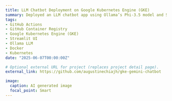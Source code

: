 ```yaml
---
title: LLM Chatbot Deployment on Google Kubernetes Engine (GKE)
summary: Deployed an LLM chatbot app using Ollama’s Phi-3.5 model and Streamlit frontend, running in a Kubernetes cluster hosted on Google Cloud Platform using IaC and CI/CD pipelines.
tags:
- GitHub Actions
- GitHub Container Registry
- Google Kubernetes Engine (GKE)
- Streamlit UI
- Ollama LLM
- Docker
- Kubernetes
date: "2025-06-07T00:00:00Z"

# Optional external URL for project (replaces project detail page).
external_link: https://github.com/augustinechiajh/gke-gemini-chatbot

image:
  caption: AI generated image
  focal_point: Smart
---
```


